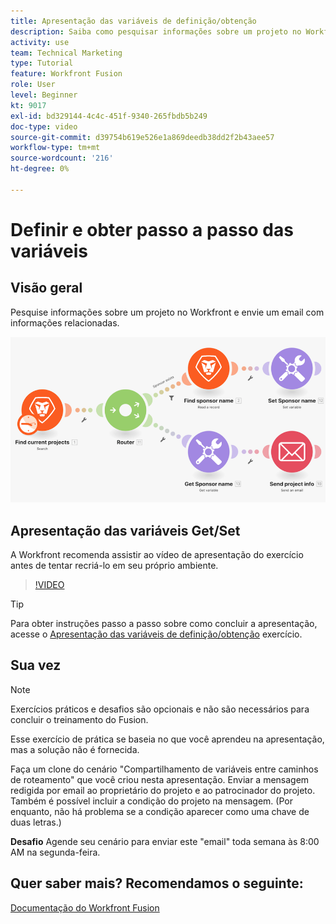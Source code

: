 ```yaml
---
title: Apresentação das variáveis de definição/obtenção
description: Saiba como pesquisar informações sobre um projeto no Workfront e enviar um email com informações relacionadas no [!DNL Adobe Workfront Fusion].
activity: use
team: Technical Marketing
type: Tutorial
feature: Workfront Fusion
role: User
level: Beginner
kt: 9017
exl-id: bd329144-4c4c-451f-9340-265fbdb5b249
doc-type: video
source-git-commit: d39754b619e526e1a869deedb38dd2f2b43aee57
workflow-type: tm+mt
source-wordcount: '216'
ht-degree: 0%

---
```


# Definir e obter passo a passo das variáveis

## Visão geral

Pesquise informações sobre um projeto no Workfront e envie um email com informações relacionadas.

![Uma imagem do cenário do Fusion](assets/universal-connectors-and-routing-8.png)

## Apresentação das variáveis Get/Set

A Workfront recomenda assistir ao vídeo de apresentação do exercício antes de tentar recriá-lo em seu próprio ambiente.

>[!VIDEO](https://video.tv.adobe.com/v/335276/?quality=12)

>[!TIP]
>
>Para obter instruções passo a passo sobre como concluir a apresentação, acesse o [Apresentação das variáveis de definição/obtenção](https://experienceleague.adobe.com/docs/workfront-learn/tutorials-workfront/fusion/exercises/set-get-variables.html?lang=en) exercício.

## Sua vez

>[!NOTE]
>
>Exercícios práticos e desafios são opcionais e não são necessários para concluir o treinamento do Fusion.

Esse exercício de prática se baseia no que você aprendeu na apresentação, mas a solução não é fornecida.

Faça um clone do cenário &quot;Compartilhamento de variáveis entre caminhos de roteamento&quot; que você criou nesta apresentação. Enviar a mensagem redigida por email ao proprietário do projeto e ao patrocinador do projeto. Também é possível incluir a condição do projeto na mensagem. (Por enquanto, não há problema se a condição aparecer como uma chave de duas letras.)

**Desafio** Agende seu cenário para enviar este &quot;email&quot; toda semana às 8:00 AM na segunda-feira.

## Quer saber mais? Recomendamos o seguinte:

[Documentação do Workfront Fusion](https://experienceleague.adobe.com/docs/workfront/using/adobe-workfront-fusion/workfront-fusion-2.html?lang=en)
